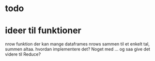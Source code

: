 # todo


# ideer til funktioner
nrow funktion der kan mange dataframes nrows sammen til et enkelt tal, summen altaa. hvordan implementere det? Noget med ... og saa give det videre til Reduce?







